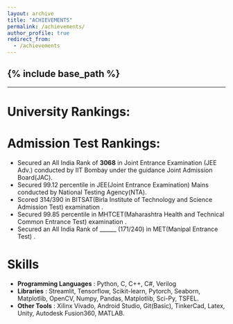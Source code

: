 ```yaml
---
layout: archive
title: "ACHIEVEMENTS"
permalink: /achievements/
author_profile: true
redirect_from:
  - /achievements
---
```


{% include base_path %}
-----
-----


University Rankings:
======

  
Admission Test Rankings:
======
* Secured an All India Rank of **3068** in Joint Entrance Examination (JEE Adv.) conducted by IIT Bombay under the guidance Joint Admission Board(JAC).
* Secured 99.12 percentile in JEE(Joint Entrance Examination) Mains conducted by National Testing Agency(NTA).
* Scored 314/390 in BITSAT(Birla Institute of Technology and Science Admission Test) examination .
* Secured 99.85 percentile in MHTCET(Maharashtra Health and Technical Common Entrance Test) examination .
* Secured an All India Rank of ______ (171/240) in MET(Manipal Entrance Test) .




<!-- Projects:
======
  <ul>{% for post in site.teaching reversed %}
    {% include archive-single-cv.html %}
  {% endfor %}</ul> -->
  
Skills
======

* __Programming Languages__ : Python, C, C++, C#, Verilog
* __Libraries__ : Streamlit, Tensorflow, Scikit-learn, Pytorch, Seaborn, Matplotlib, OpenCV, Numpy, Pandas, Matplotlib, Sci-Py,
TSFEL.
* __Other Tools__ : Xilinx Vivado, Android Studio, Git(Basic), TinkerCad, Latex, Unity, Autodesk Fusion360, MATLAB.

<!-- Publications
======
  <ul>{% for post in site.publications reversed %}
    {% include archive-single-cv.html %}
  {% endfor %}</ul>
  
Talks
======
  <ul>{% for post in site.talks reversed %}
    {% include archive-single-talk-cv.html  %}
  {% endfor %}</ul>
  
  
Service and leadership
======
* Currently signed in to 43 different slack teams -->
